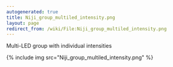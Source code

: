 ```yaml
---
autogenerated: true
title: Niji_group_multiled_intensity.png
layout: page
redirect_from: /wiki/File:Niji_group_multiled_intensity.png
---
```


Multi-LED group with individual intensities

{% include img src="Niji_group_multiled_intensity.png" %}
